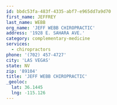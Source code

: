 ```yaml
---
id: bbdc53fa-483f-4335-abf7-e965dd7a9d70
first_name: JEFFREY
last_name: WEBB
org_name: 'JEFF WEBB CHIROPRACTIC'
address: '1928 E. SAHARA AVE.'
category: complementary-medicine
services:
  - chiropractors
phone: '(702) 457-4727'
city: 'LAS VEGAS'
state: NV
zip: '89104'
title: 'JEFF WEBB CHIROPRACTIC'
_geoloc:
  lat: 36.1445
  lng: -115.126
---
```

